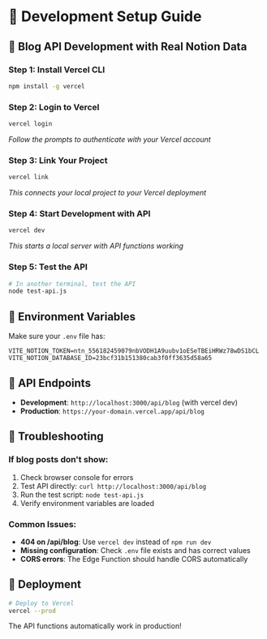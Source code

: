 # 🚀 Development Setup Guide

## 🎯 Blog API Development with Real Notion Data

### **Step 1: Install Vercel CLI**
```bash
npm install -g vercel
```

### **Step 2: Login to Vercel**
```bash
vercel login
```
*Follow the prompts to authenticate with your Vercel account*

### **Step 3: Link Your Project**
```bash
vercel link
```
*This connects your local project to your Vercel deployment*

### **Step 4: Start Development with API**
```bash
vercel dev
```
*This starts a local server with API functions working*

### **Step 5: Test the API**
```bash
# In another terminal, test the API
node test-api.js
```

## 🔧 Environment Variables

Make sure your `.env` file has:
```
VITE_NOTION_TOKEN=ntn_556182459079nbVODH1A9uubv1oESeTBEiHRWz78wDS1bCL
VITE_NOTION_DATABASE_ID=23bcf31b151380cab3f0ff3635d58a65
```

## 🎯 API Endpoints

- **Development**: `http://localhost:3000/api/blog` (with vercel dev)
- **Production**: `https://your-domain.vercel.app/api/blog`

## 🐛 Troubleshooting

### If blog posts don't show:
1. Check browser console for errors
2. Test API directly: `curl http://localhost:3000/api/blog`
3. Run the test script: `node test-api.js`
4. Verify environment variables are loaded

### Common Issues:
- **404 on /api/blog**: Use `vercel dev` instead of `npm run dev`
- **Missing configuration**: Check `.env` file exists and has correct values
- **CORS errors**: The Edge Function should handle CORS automatically

## 🚀 Deployment

```bash
# Deploy to Vercel
vercel --prod
```

The API functions automatically work in production!